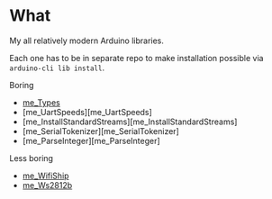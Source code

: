 # What

My all relatively modern Arduino libraries.

Each one has to be in separate repo to make installation possible
via `arduino-cli lib install`.

Boring
  * [me_Types][me_Types]
  * [me_UartSpeeds][me_UartSpeeds]
  * [me_InstallStandardStreams][me_InstallStandardStreams]
  * [me_SerialTokenizer][me_SerialTokenizer]
  * [me_ParseInteger][me_ParseInteger]

Less boring
  * [me_WifiShip][me_WifiShip]
  * [me_Ws2812b][me_Ws2812b]

[me_Types]: https://github.com/martin-eden/Embedded-me_Types


[me_WifiShip]: https://github.com/martin-eden/EmbeddedCpp_me_WifiShip
[me_Ws2812b]: https://github.com/martin-eden/EmbeddedCpp-me_Ws2812b

